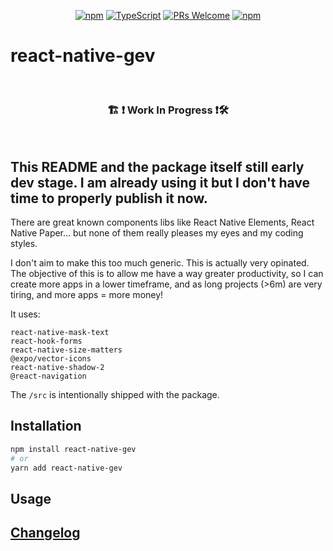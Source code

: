 <!-- <img src=".logo.png" alt=react-native-gev/><br/> -->

<div align="center">

[![npm](https://img.shields.io/npm/v/react-native-gev)](https://www.npmjs.com/package/react-native-gev)
[![TypeScript](https://badgen.net/npm/types/env-var)](http://www.typescriptlang.org/)
[![PRs Welcome](https://img.shields.io/badge/PRs-welcome-brightgreen.svg?style=flat-square)](http://makeapullrequest.com)
[![npm](https://img.shields.io/npm/dw/react-native-gev)](https://www.npmjs.com/package/react-native-gev)
</div>

# react-native-gev

<br/>

<div align="center">
  <h3> 🏗 ❗ Work In Progress ❗🛠 </h3>
</div>

<br/>

## This README and the package itself still early dev stage. I am already using it but I don't have time to properly publish it now.

There are great known components libs like React Native Elements, React Native Paper... but none of them really pleases my eyes and my coding styles.

I don't aim to make this too much generic. This is actually very opinated. The objective of this is to allow me have a way greater productivity, so I can create more apps in a lower timeframe, and as long projects (>6m) are very tiring, and more apps = more money!

It uses:
```
react-native-mask-text
react-hook-forms
react-native-size-matters
@expo/vector-icons
react-native-shadow-2
@react-navigation
```


The `/src` is intentionally shipped with the package.

## Installation
```bash
npm install react-native-gev
# or
yarn add react-native-gev
```

## Usage

## [Changelog](CHANGELOG.md)
